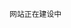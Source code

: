 <div style="display:none;" class="author">
{
    "id":"aboutme",
    "title": "关于我",
    "date" : "2025-01-27",
    "description": "欢迎来到 泛舟游客 的博客",
    "tag" : ["生活"]
}
</div>

    网站正在建设中
    
